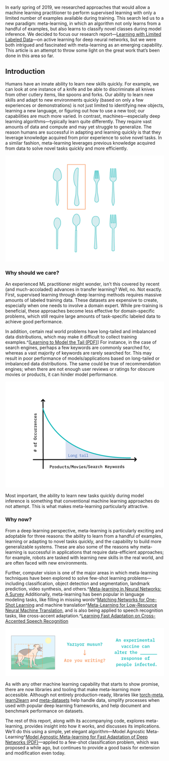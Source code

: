 In early spring of 2019, we researched approaches that would allow a machine learning practitioner to perform supervised learning with only a 
limited number of examples available during training. This search led us to a new paradigm: meta-learning, in which an algorithm not only learns 
from a handful of examples, but also learns to classify novel classes during model inference. We decided to focus our research report—[Learning 
with Limited Labeled Data](https://blog.fastforwardlabs.com/2019/04/02/a-guide-to-learning-with-limited-labeled-data.html)—on active learning for 
deep neural networks, but we were both intrigued and fascinated with meta-learning as an emerging capability. This article is an attempt to throw 
some light on the great work that’s been done in this area so far.

## Introduction

Humans have an innate ability to learn new skills quickly. For example, we can look at one instance of a knife and be able to discriminate all knives from other cutlery items, like spoons and forks. Our ability to learn new skills and adapt to new environments quickly (based on only a few experiences or demonstrations) is not just limited to identifying new objects, learning a new language, or figuring out how to use a new tool;  our capabilities are much more varied. In contrast, machines—especially deep learning algorithms—typically learn quite differently. They require vast amounts of data and compute and may yet struggle to generalize. The reason humans are successful in adapting and learning quickly is that they leverage knowledge acquired from prior experience to solve novel tasks. In a similar fashion, meta-learning leverages previous knowledge acquired from data to solve novel tasks quickly and more efficiently.

![Figure 1: Humans can learn things quickly](figures/ff15-44.png)

### Why should we care?

An experienced ML practitioner might wonder, isn’t this covered by recent (and much-accoladed) advances in transfer learning? Well, no. Not exactly. 
First, supervised learning through deep learning methods requires massive amounts of labeled training data. These datasets are expensive to create, especially when one needs to involve a domain expert. While pre-training is beneficial, these approaches become less effective for domain-specific problems, which still require large amounts of task-specific labeled data to achieve good performance. 

In addition, certain real world problems have long-tailed and imbalanced data distributions, which may make it difficult to collect training 
examples.^[[Learning to Model the Tail (PDF)](https://papers.nips.cc/paper/7278-learning-to-model-the-tail.pdf)] For instance, in the case of 
search engines, perhaps a few keywords are commonly searched for, whereas a vast majority of keywords are rarely searched for. This may result in 
poor performance of models/applications based on long-tailed or imbalanced data distributions. The same could be true of recommendation engines; 
when there are not enough user reviews or ratings for obscure movies or products, it can 
hinder model performance.

![Figure 2: Long-tailed distributions](figures/ff15-45.png)

Most important, the ability to learn new tasks quickly during model inference is something that conventional machine learning approaches do not attempt. This is what makes meta-learning particularly attractive. 

### Why now?

From a deep learning perspective, meta-learning is particularly exciting and adoptable for three reasons: the ability to learn from a handful of examples, learning or adapting to novel tasks quickly, and the capability to build more generalizable systems. These are also some of the reasons why meta-learning is successful in applications that require data-efficient approaches; for example, robots are tasked with learning new skills in the real world, and are often faced with new environments.

Further, computer vision is one of the major areas in which meta-learning techniques have been explored to solve few-shot learning 
problems—including classification, object detection and segmentation, landmark prediction, video synthesis, and others.^[Meta-learning in Neural Networks: A Survey](https://arxiv.org/abs/2004.05439) Additionally, meta-learning has been popular in language modeling tasks, like filling in missing words^[Matching Networks for One-Shot Learning](https://arxiv.org/abs/1606.04080) and machine translation^[Meta-Learning for Low-Resource Neural Machine Translation](https://arxiv.org/abs/1808.08437), and is also being applied to speech recognition tasks, like cross-accent adaptation.^[Learning Fast Adaptation on Cross-Accented Speech Recognition](https://arxiv.org/abs/2003.01901)

![Figure 3: Applications - object detection, machine translation, missing words](figures/ff15-46.png)

As with any other machine learning capability that starts to show promise, there are now libraries and tooling that make meta-learning 
more accessible. Although not entirely production-ready, libraries like [torch-meta](https://github.com/tristandeleu/pytorch-meta), [learn2learn](https://github.com/learnables/learn2learn) and [meta-datasets](https://github.com/google-research/meta-dataset) help handle data, simplify processes when used with popular deep learning frameworks, and help document and benchmark performance on datasets. 

The rest of this report, along with its accompanying code, explores meta-learning, provides insight into how it works, and discusses its 
implications. We’ll do this using a simple, yet elegant algorithm—Model Agnostic Meta-Learning^[Model Agnostic Meta-learning for Fast Adaptation of Deep Networks (PDF)](https://arxiv.org/pdf/1703.03400.pdf)—applied to a few-shot classification problem, which was proposed a while ago, but 
continues to provide a good basis for extension and modification even today. 


